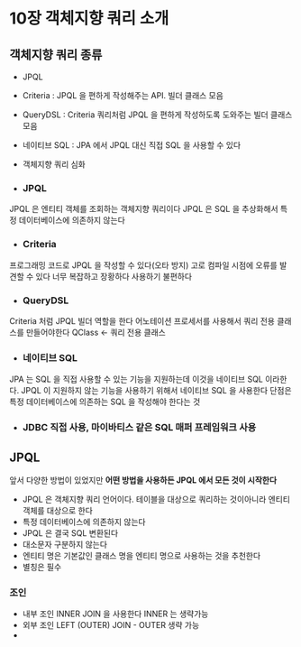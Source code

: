 # 10장 객체지향 쿼리 소개

## 객체지향 쿼리 종류
- JPQL
- Criteria : JPQL 을 편하게 작성해주는 API. 빌더 클래스 모음
- QueryDSL : Criteria 쿼리처럼 JPQL 을 편하게 작성하도록 도와주는 빌더 클래스 모음
- 네이티브 SQL : JPA 에서 JPQL 대신 직접 SQL 을 사용할 수 있다
- 객체지향 쿼리 심화

- ### JPQL
JPQL 은 엔티티 객체를 조회하는 객체지향 쿼리이다
JPQL 은 SQL 을 추상화해서 특정 데이터베이스에 의존하지 않는다

- ### Criteria
프로그래밍 코드로 JPQL 을 작성할 수 있다(오타 방지)
고로 컴파일 시점에 오류를 발견할 수 있다
너무 복잡하고 장황하다 사용하기 불편하다 

- ### QueryDSL
Criteria 처럼 JPQL 빌더 역할을 한다
어노테이션 프로세서를 사용해서 쿼리 전용 클래스를 만들어야한다
QClass <- 쿼리 전용 클래스

- ### 네이티브 SQL
JPA 는 SQL 을 직접 사용할 수 있는 기능을 지원하는데 이것을 네이티브 SQL 이라한다.
JPQL 이 지원하지 않는 기능을 사용하기 위해서 네이티브 SQL 을 사용한다
단점은 특정 데이터베이스에 의존하는 SQL 을 작성해야 한다는 것

- ### JDBC 직접 사용, 마이바티스 같은 SQL 매퍼 프레임워크 사용

## JPQL 
앞서 다양한 방법이 있었지만 **어떤 방법을 사용하든 JPQL 에서 모든 것이 시작한다**
- JPQL 은 객체지향 쿼리 언어이다. 테이블을 대상으로 쿼리하는 것이아니라 엔티티 객체를 대상으로 한다
- 특정 데이터베이스에 의존하지 않는다
- JPQL 은 결국 SQL 변환된다
- 대소문자 구분하지 않는다
- 엔티티 명은 기본값인 클래스 명을 엔티티 명으로 사용하는 것을 추천한다
- 별칭은 필수

### 조인
- 내부 조인
INNER JOIN 을 사용한다 INNER 는 생략가능
- 외부 조인
LEFT (OUTER) JOIN - OUTER 생략 가능
- 
